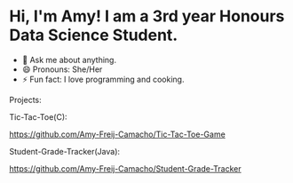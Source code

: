 
<h1>Hi, I'm Amy! I am a 3rd year Honours Data Science Student. <br/></h1>

- 💬 Ask me about anything.
- 😄 Pronouns: She/Her
- ⚡ Fun fact: I love programming and cooking.

  
Projects:

Tic-Tac-Toe(C):

https://github.com/Amy-Freij-Camacho/Tic-Tac-Toe-Game

Student-Grade-Tracker(Java):

https://github.com/Amy-Freij-Camacho/Student-Grade-Tracker



